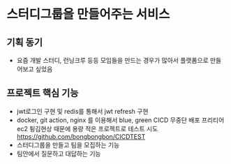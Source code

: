 # 스터디그룹을 만들어주는 서비스

## 기획 동기


- 요즘 개발 스터디, 런닝크루 등등 모임들을 만드는 경우가 많아서 플랫폼으로 만들어보고 싶었음


## 프로젝트 핵심 기능


- jwt로그인 구현 및 redis를 통해서 jwt refresh 구현
- docker, git action, nginx 를 이용해서 blue, green CICD 무중단 배포 프리티어 ec2 튕김현상 때문에 용량 적은 프로젝트로 테스트 시도 https://github.com/bongbongbon/CICDTEST 
- 스터디그룹을 만들고 팀을 모집하는 기능
- 팀안에서 질문하고 대답하는 기능
